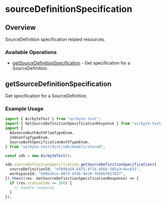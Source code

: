 # sourceDefinitionSpecification

## Overview

SourceDefinition specification related resources.

### Available Operations

* [getSourceDefinitionSpecification](#getsourcedefinitionspecification) - Get specification for a SourceDefinition.

## getSourceDefinitionSpecification

Get specification for a SourceDefinition.

### Example Usage

```typescript
import { AirbyteTest } from "airbyte-test";
import { GetSourceDefinitionSpecificationResponse } from "airbyte-test/dist/sdk/models/operations";
import {
  AdvancedAuthAuthFlowTypeEnum,
  JobConfigTypeEnum,
  SourceAuthSpecificationAuthTypeEnum,
} from "airbyte-test/dist/sdk/models/shared";

const sdk = new AirbyteTest();

sdk.sourceDefinitionSpecification.getSourceDefinitionSpecification({
  sourceDefinitionId: "ef890a54-b475-4f16-b56d-385a3c4ac631",
  workspaceId: "b99e26ce-d8f9-4fdb-9410-f63bbf817837",
}).then((res: GetSourceDefinitionSpecificationResponse) => {
  if (res.statusCode == 200) {
    // handle response
  }
});
```
